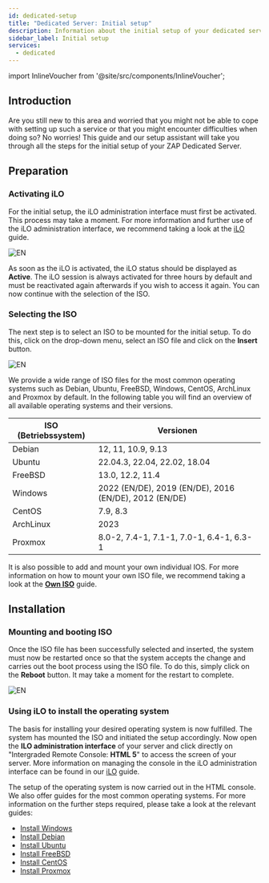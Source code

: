 ```yaml
---
id: dedicated-setup
title: "Dedicated Server: Initial setup"
description: Information about the initial setup of your dedicated server from ZAP-Hosting 
sidebar_label: Initial setup
services:
  - dedicated
---
```


import InlineVoucher from '@site/src/components/InlineVoucher';

## Introduction
Are you still new to this area and worried that you might not be able to cope with setting up such a service or that you might encounter difficulties when doing so? No worries! This guide and our setup assistant will take you through all the steps for the initial setup of your ZAP Dedicated Server. 

<InlineVoucher />

## Preparation

### Activating iLO
For the initial setup, the iLO administration interface must first be activated. This process may take a moment. For more information and further use of the iLO administration interface, we recommend taking a look at the [iLO](dedicated-ilo.md) guide.

![EN](https://screensaver01.zap-hosting.com/index.php/s/xmAFAt4CXTt7b7c/preview)

As soon as the iLO is activated, the iLO status should be displayed as **Active**. The iLO session is always activated for three hours by default and must be reactivated again afterwards if you wish to access it again. You can now continue with the selection of the ISO. 

### Selecting the ISO

The next step is to select an ISO to be mounted for the initial setup. To do this, click on the drop-down menu, select an ISO file and click on the **Insert** button.  

![EN](https://screensaver01.zap-hosting.com/index.php/s/SfMfrWHpjAGeMgo/preview)

We provide a wide range of ISO files for the most common operating systems such as Debian, Ubuntu, FreeBSD, Windows, CentOS, ArchLinux and Proxmox by default. In the following table you will find an overview of all available operating systems and their versions. 

| ISO (Betriebssystem) | Versionen                                              |
| -------------------- | ------------------------------------------------------ |
| Debian               | 12, 11, 10.9, 9.13                                     |
| Ubuntu               | 22.04.3, 22.04, 22.02, 18.04                           |
| FreeBSD              | 13.0, 12.2, 11.4                                       |
| Windows              | 2022 (EN/DE), 2019 (EN/DE), 2016 (EN/DE), 2012 (EN/DE) |
| CentOS               | 7.9, 8.3                                               |
| ArchLinux            | 2023                                                   |
| Proxmox              | 8.0-2, 7.4-1, 7.1-1, 7.0-1, 6.4-1, 6.3-1               |

It is also possible to add and mount your own individual IOS. For more information on how to mount your own ISO file, we recommend taking a look at the **[Own ISO](dedicated-iso.md)** guide.

## Installation

### Mounting and booting ISO

Once the ISO file has been successfully selected and inserted, the system must now be restarted once so that the system accepts the change and carries out the boot process using the ISO file. To do this, simply click on the **Reboot** button. It may take a moment for the restart to complete. 

![EN](https://screensaver01.zap-hosting.com/index.php/s/zPQagx6yD5nCM7L/preview)

### Using iLO to install the operating system

The basis for installing your desired operating system is now fulfilled. The system has mounted the ISO and initiated the setup accordingly. Now open the **ILO administration interface** of your server and click directly on "Intergraded Remote Console: **HTML 5**" to access the screen of your server. More information on managing the console in the iLO administration interface can be found in our [iLO](dedicated-ilo.md) guide. 

The setup of the operating system is now carried out in the HTML console. We also offer guides for the most common operating systems. For more information on the further steps required, please take a look at the relevant guides:  

- [Install Windows](dedicated-windows.md)
- [Install Debian](dedicated-linux-debian.md)
- [Install Ubuntu](dedicated-linux-ubuntu.md)
- [Install FreeBSD](dedicated-freebsd.md)
- [Install CentOS](dedicated-centos.md)
- [Install Proxmox](dedicated-proxmox.md)

<InlineVoucher />
